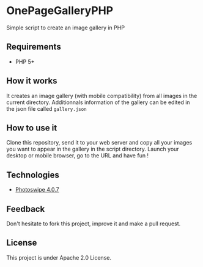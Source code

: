 # OnePageGalleryPHP
Simple script to create an image gallery in PHP

## Requirements

* PHP 5+

## How it works

It creates an image gallery (with mobile compatibility) from all images in the current directory.
Additionnals information of the gallery can be edited in the json file called ```gallery.json```

## How to use it

Clone this repository, send it to your web server and copy all your images you want to appear in the gallery in the script directory. Launch your desktop or mobile browser, go to the URL and have fun !

## Technologies

* [Photoswipe 4.0.7](http://photoswipe.com/)

## Feedback

Don't hesitate to fork this project, improve it and make a pull request.

## License

This project is under Apache 2.0 License.
